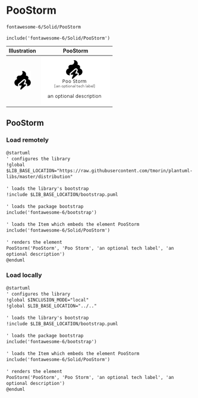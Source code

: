 # PooStorm


```text
fontawesome-6/Solid/PooStorm
```

```text
include('fontawesome-6/Solid/PooStorm')
```



| Illustration | PooStorm |
| :---: | :---: |
| ![illustration for Illustration](../../fontawesome-6/Solid/PooStorm.png) | ![illustration for PooStorm](../../fontawesome-6/Solid/PooStorm.Local.png) |




## PooStorm

### Load remotely
```plantuml
@startuml
' configures the library
!global $LIB_BASE_LOCATION="https://raw.githubusercontent.com/tmorin/plantuml-libs/master/distribution"

' loads the library's bootstrap
!include $LIB_BASE_LOCATION/bootstrap.puml

' loads the package bootstrap
include('fontawesome-6/bootstrap')

' loads the Item which embeds the element PooStorm
include('fontawesome-6/Solid/PooStorm')

' renders the element
PooStorm('PooStorm', 'Poo Storm', 'an optional tech label', 'an optional description')
@enduml
```

### Load locally
```plantuml
@startuml
' configures the library
!global $INCLUSION_MODE="local"
!global $LIB_BASE_LOCATION="../.."

' loads the library's bootstrap
!include $LIB_BASE_LOCATION/bootstrap.puml

' loads the package bootstrap
include('fontawesome-6/bootstrap')

' loads the Item which embeds the element PooStorm
include('fontawesome-6/Solid/PooStorm')

' renders the element
PooStorm('PooStorm', 'Poo Storm', 'an optional tech label', 'an optional description')
@enduml
```

